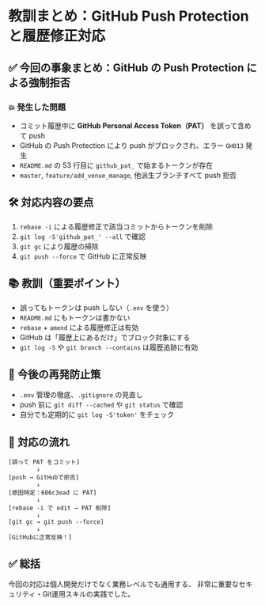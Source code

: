
# 教訓まとめ：GitHub Push Protectionと履歴修正対応

## ✅ 今回の事象まとめ：GitHub の Push Protection による強制拒否

### 💥 発生した問題

- コミット履歴中に **GitHub Personal Access Token（PAT）** を誤って含めて push
- GitHub の Push Protection により push がブロックされ、エラー `GH013` 発生
- `README.md` の 53 行目に `github_pat_` で始まるトークンが存在
- `master`, `feature/add_venue_manage`, 他派生ブランチすべて push 拒否

## 🛠 対応内容の要点

1. `rebase -i` による履歴修正で該当コミットからトークンを削除
2. `git log -S'github_pat_' --all` で確認
3. `git gc` により履歴の掃除
4. `git push --force` で GitHub に正常反映

## 📚 教訓（重要ポイント）

- 誤ってもトークンは push しない（`.env` を使う）
- `README.md` にもトークンは書かない
- `rebase` + `amend` による履歴修正は有効
- GitHub は「履歴上にあるだけ」でブロック対象にする
- `git log -S` や `git branch --contains` は履歴追跡に有効

## 🔐 今後の再発防止策

- `.env` 管理の徹底、`.gitignore` の見直し
- push 前に `git diff --cached` や `git status` で確認
- 自分でも定期的に `git log -S'token'` をチェック

## 🧭 対応の流れ

```
[誤って PAT をコミット]
        ↓
[push → GitHubで拒否]
        ↓
[原因特定：606c3ead に PAT]
        ↓
[rebase -i で edit → PAT 削除]
        ↓
[git gc → git push --force]
        ↓
[GitHubに正常反映！]
```

## ✅ 総括

今回の対応は個人開発だけでなく業務レベルでも通用する、
非常に重要なセキュリティ・Git運用スキルの実践でした。
